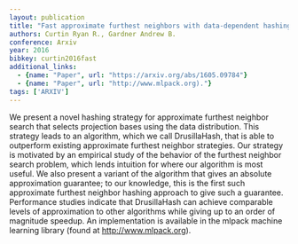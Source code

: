 ```yaml
---
layout: publication
title: "Fast approximate furthest neighbors with data-dependent hashing"
authors: Curtin Ryan R., Gardner Andrew B.
conference: Arxiv
year: 2016
bibkey: curtin2016fast
additional_links:
  - {name: "Paper", url: "https://arxiv.org/abs/1605.09784"}
  - {name: "Paper", url: "http://www.mlpack.org)."}
tags: ['ARXIV']
---
```

We present a novel hashing strategy for approximate furthest neighbor search
that selects projection bases using the data distribution. This strategy leads
to an algorithm, which we call DrusillaHash, that is able to outperform existing
approximate furthest neighbor strategies. Our strategy is motivated by an
empirical study of the behavior of the furthest neighbor search problem, which
lends intuition for where our algorithm is most useful. We also present a
variant of the algorithm that gives an absolute approximation guarantee; to our
knowledge, this is the first such approximate furthest neighbor hashing approach
to give such a guarantee. Performance studies indicate that DrusillaHash can
achieve comparable levels of approximation to other algorithms while giving up
to an order of magnitude speedup. An implementation is available in the mlpack
machine learning library (found at http://www.mlpack.org).
